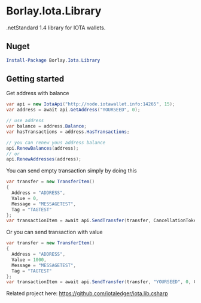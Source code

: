 # Borlay.Iota.Library
.netStandard 1.4 library for IOTA wallets.

## Nuget

```PowerShell
Install-Package Borlay.Iota.Library
```

## Getting started

Get address with balance

```cs
var api = new IotaApi("http://node.iotawallet.info:14265", 15);
var address = await api.GetAddress("YOURSEED", 0);

// use address
var balance = address.Balance;
var hasTransactions = address.HasTransactions;

// you can renew yous address balance
api.RenewBalances(address);
// or
api.RenewAddresses(address);
```

You can send empty transaction simply by doing this

```cs
var transfer = new TransferItem()
{
  Address = "ADDRESS",
  Value = 0,
  Message = "MESSAGETEST",
  Tag = "TAGTEST"
};
var transactionItem = await api.SendTransfer(transfer, CancellationToken.None);
```

Or you can send transaction with value

```cs
var transfer = new TransferItem()
{
  Address = "ADDRESS",
  Value = 1000,
  Message = "MESSAGETEST",
  Tag = "TAGTEST"
};
var transactionItem = await api.SendTransfer(transfer, "YOURSEED", 0, CancellationToken.None);
```


Related project here: https://github.com/iotaledger/iota.lib.csharp
